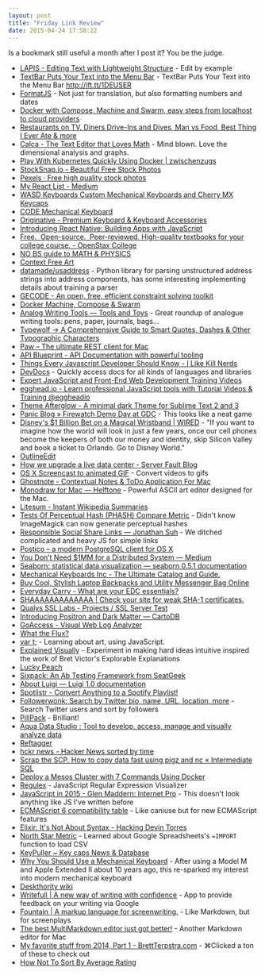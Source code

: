```yaml
---
layout: post
title: "Friday Link Review"
date: 2015-04-24 17:58:22
---
```


Is a bookmark still useful a month after I post it? You be the judge.

* [LAPIS - Editing Text with Lightweight Structure](http://groups.csail.mit.edu/uid/lapis/) - Edit by example
* [TextBar Puts Your Text into the Menu Bar](http://www.macstories.net/mac/textbar-puts-your-text-into-the-menu-bar/) - TextBar Puts Your Text into the Menu Bar http://ift.tt/1DEUSER
* [FormatJS](http://formatjs.io/) - Not just for translation, but also formatting numbers and dates
* [Docker with Compose, Machine and Swarm, easy steps from localhost to cloud providers](http://flurdy.com/docs/docker/docker_compose_machine_swarm_cloud.html)
* [Restaurants on TV, Diners Drive-Ins and Dives, Man vs Food, Best Thing I Ever Ate & more](http://www.tvfoodmaps.com/)
* [Calca - The Text Editor that Loves Math](http://calca.io/) - Mind blown. Love the dimensional analysis and graphs.
* [Play With Kubernetes Quickly Using Docker | zwischenzugs](https://zwischenzugs.wordpress.com/2015/04/06/play-with-kubernetes-quickly-using-docker/)
* [StockSnap.io - Beautiful Free Stock Photos](https://stocksnap.io/)
* [Pexels · Free high quality stock photos](http://www.pexels.com/)
* [My React List - Medium](http://nzzl.me/1xULEW7)
* [WASD Keyboards Custom Mechanical Keyboards and Cherry MX Keycaps](http://www.wasdkeyboards.com/)
* [CODE Mechanical Keyboard](https://codekeyboards.com/)
* [Originative - Premium Keyboard & Keyboard Accessories](http://www.originativeco.com/)
* [Introducing React Native: Building Apps with JavaScript](http://www.raywenderlich.com/99473/introducing-react-native-building-apps-javascript)
* [Free.  Open-source.  Peer-reviewed. High-quality textbooks for your college course. - OpenStax College](https://openstaxcollege.org/books)
* [NO BS guide to MATH & PHYSICS](http://nobsgui.de/to/MATHandPHYSICS/)
* [Context Free Art](http://www.contextfreeart.org/)
* [datamade/usaddress](https://github.com/datamade/usaddress) - Python library for parsing unstructured address strings into address components, has some interesting implementing details about training a parser
* [GECODE - An open, free, efficient constraint solving toolkit](http://www.gecode.org/)
* [Docker Machine, Compose & Swarm](http://nzzl.me/1BxGrOP)
* [Analog Writing Tools — Tools and Toys](http://toolsandtoys.net/guides/analog-writing-tools/) - Great roundup of analogue writing tools: pens, paper, journals, bags...
* [Typewolf → A Comprehensive Guide to Smart Quotes, Dashes & Other Typographic Characters](http://www.typewolf.com/cheatsheet)
* [Paw – The ultimate REST client for Mac](https://luckymarmot.com/paw)
* [API Blueprint - API Documentation with powerful tooling](https://apiblueprint.org/)
* [Things Every Javascript Developer Should Know - I Like Kill Nerds](http://ilikekillnerds.com/2015/03/things-every-javascript-developer-should-know/)
* [DevDocs](http://devdocs.io/) - Quickly access docs for all kinds of languages and libraries
* [Expert JavaScript and Front-End Web Development Training Videos](https://frontendmasters.com/)
* [egghead.io - Learn professional JavaScript tools with Tutorial Videos & Training @eggheadio](https://egghead.io/)
* [Theme Afterglow - A minimal dark Theme for Sublime Text 2 and 3](http://yabatadesign.github.io/afterglow-theme/)
* [Panic Blog » Firewatch Demo Day at GDC](http://www.panic.com/blog/firewatch-demo-day-at-gdc/) - This looks like a neat game
* [Disney's $1 Billion Bet on a Magical Wristband | WIRED](http://www.wired.com/2015/03/disney-magicband/) - "If you want to imagine how the world will look in just a few years, once our cell phones become the keepers of both our money and identity, skip Silicon Valley and book a ticket to Orlando. Go to Disney World."
* [OutlineEdit](http://outlineedit.com/)
* [How we upgrade a live data center - Server Fault Blog](http://blog.serverfault.com/2015/03/05/how-we-upgrade-a-live-data-center/)
* [OS X Screencast to animated GIF](https://gist.github.com/dergachev/4627207) - Convert videos to gifs
* [Ghostnote - Contextual Notes & ToDo Application For Mac](http://www.ghostnoteapp.com/)
* [Monodraw for Mac — Helftone](http://monodraw.helftone.com/) - Powerful ASCII art editor designed for the Mac.
* [Litesum - Instant Wikipedia Summaries](http://litesum.com/)
* [Tests Of Perceptual Hash (PHASH) Compare Metric](http://www.fmwconcepts.com/misc_tests/perceptual_hash_test_results_510/index.html) - Didn't know ImageMagick can now generate perceptual hashes
* [Responsible Social Share Links — Jonathan Suh](https://jonsuh.com/blog/social-share-links/) - We ditched complicated and heavy JS for simple links
* [Postico – a modern PostgreSQL client for OS X](http://eggerapps.at/postico/)
* [You Don’t Need $1MM for a Distributed System — Medium](https://medium.com/@dan.ellis/you-dont-need-1mm-for-a-distributed-system-70901d4741e1)
* [Seaborn: statistical data visualization — seaborn 0.5.1 documentation](http://stanford.edu/~mwaskom/software/seaborn/index.html)
* [Mechanical Keyboards Inc - The Ultimate Catalog and Guide.](http://mechanicalkeyboards.com/)
* [Buy Cool, Stylish Laptop Backpacks and Utility Messenger Bag Online](http://www.cargo-works.com/)
* [Everyday Carry - What are your EDC essentials?](http://everydaycarry.com/)
* [SHAAAAAAAAAAAAA | Check your site for weak SHA-1 certificates.](https://shaaaaaaaaaaaaa.com/)
* [Qualys SSL Labs - Projects / SSL Server Test](https://www.ssllabs.com/ssltest/)
* [Introducing Positron and Dark Matter — CartoDB](http://cartodb.com/basemaps/)
* [GoAccess - Visual Web Log Analyzer](http://goaccess.io/)
* [What the Flux?](http://jonathancreamer.com/what-the-flux/)
* [var t;](http://vart.institute/) - Learning about art, using JavaScript.
* [Explained Visually](http://setosa.io/ev/) - Experiment in making hard ideas intuitive inspired the work of Bret Victor's Explorable Explanations
* [Lucky Peach](http://luckypeach.com/)
* [Sixpack: An Ab Testing Framework from SeatGeek](http://sixpack.seatgeek.com/)
* [About Luigi — Luigi 1.0 documentation](http://luigi.readthedocs.org/en/latest/)
* [Spotlistr - Convert Anything to a Spotify Playlist!](http://spotlistr.herokuapp.com/#/splash/)
* [Followerwonk: Search by Twitter bio, name, URL, location, more](https://followerwonk.com/bio) - Search Twitter users and sort by followers
* [PillPack](https://www.pillpack.com/) - Brilliant!
* [Aqua Data Studio : Tool to develop, access, manage and visually analyze data](http://www.aquafold.com/aquadatastudio.html)
* [Reftagger](http://reftagger.com/)
* [hckr news - Hacker News sorted by time](http://hckrnews.com/)
* [Scrap the SCP. How to copy data fast using pigz and nc « Intermediate SQL](http://intermediatesql.com/linux/scrap-the-scp-how-to-copy-data-fast-using-pigz-and-nc/)
* [Deploy a Mesos Cluster with 7 Commands Using Docker](https://medium.com/@gargar454/deploy-a-mesos-cluster-with-7-commands-using-docker-57951e020586)
* [Regulex](http://jex.im/regulex/#!embed=false&flags=&re=%5E(a%7Cb)*%3F%24) - JavaScript Regular Expression Visualizer
* [JavaScript in 2015 - Glen Maddern: Internet Pro](http://glenmaddern.com/articles/javascript-in-2015) - This doesn't look anything like JS I've written before
* [ECMAScript 6 compatibility table](http://kangax.github.io/compat-table/es6/) - Like caniuse but for new ECMAScript features
* [Elixir: It's Not About Syntax - Hacking Devin Torres](http://devintorr.es/blog/2013/06/11/elixir-its-not-about-syntax/)
* [North Star Metric](http://robots.thoughtbot.com/north-star-metric) - Learned about Google Spreadsheets's `=IMPORT` function to load CSV
* [KeyPuller ~ Key caps News & Database](http://keypuller.com/)
* [Why You Should Use a Mechanical Keyboard](http://robots.thoughtbot.com/why-you-should-use-a-mechanical-keyboard) - After using a Model M and Apple Extended II about 10 years ago, this re-sparked my interest into modern mechanical keyboard
* [Deskthority wiki](http://deskthority.net/wiki/Main_Page)
* [Writefull | A new way of writing with confidence](http://writefullapp.com/) - App to provide feedback on your writing via Google
* [Fountain | A markup language for screenwriting.](http://fountain.io/) - Like Markdown, but for screenplays
* [The best MultiMarkdown editor just got better!](http://multimarkdown.com/) - Another Markdown editor for Mac
* [My favorite stuff from 2014, Part 1 - BrettTerpstra.com](http://brettterpstra.com/2015/01/05/my-favorite-apps-of-2014-part-1/) - ⌘Clicked a ton of these to check out
* [How Not To Sort By Average Rating](http://www.evanmiller.org/how-not-to-sort-by-average-rating.html)
